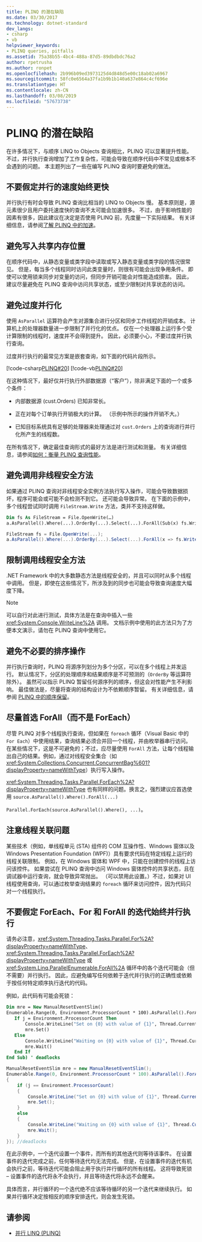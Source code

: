 ```yaml
---
title: PLINQ 的潜在缺陷
ms.date: 03/30/2017
ms.technology: dotnet-standard
dev_langs:
- csharp
- vb
helpviewer_keywords:
- PLINQ queries, pitfalls
ms.assetid: 75a38b55-4bc4-488a-87d5-89dbdbdc76a2
author: rpetrusha
ms.author: ronpet
ms.openlocfilehash: 2b996b09ed3973125d4d848d5e00c18ab02a6967
ms.sourcegitcommit: 58fc0e6564a37fa1b9b1b140a637e864c4cf696e
ms.translationtype: HT
ms.contentlocale: zh-CN
ms.lasthandoff: 03/08/2019
ms.locfileid: "57673738"
---
```

# <a name="potential-pitfalls-with-plinq"></a>PLINQ 的潜在缺陷

在许多情况下，与顺序 LINQ to Objects 查询相比，PLINQ 可以显著提升性能。 不过，并行执行查询增加了工作复杂性，可能会导致在顺序代码中不常见或根本不会遇到的问题。 本主题列出了一些在编写 PLINQ 查询时要避免的做法。

## <a name="do-not-assume-that-parallel-is-always-faster"></a>不要假定并行的速度始终更快

并行执行有时会导致 PLINQ 查询比相当的 LINQ to Objects 慢。 基本原则是，源元素很少且用户委托速度快的查询不太可能会加速很多。 不过，由于影响性能的因素有很多，因此建议在决定是否使用 PLINQ 前，先度量一下实际结果。 有关详细信息，请参阅[了解 PLINQ 中的加速](../../../docs/standard/parallel-programming/understanding-speedup-in-plinq.md)。

## <a name="avoid-writing-to-shared-memory-locations"></a>避免写入共享内存位置

在顺序代码中，从静态变量或类字段中读取或写入静态变量或类字段的情况很常见。 但是，每当多个线程同时访问此类变量时，则很有可能会出现争用条件。 即使可以使用锁来同步对变量的访问，但同步开销可能会对性能造成损害。 因此，建议尽量避免在 PLINQ 查询中访问共享状态，或至少限制对共享状态的访问。

## <a name="avoid-over-parallelization"></a>避免过度并行化

使用 `AsParallel` 运算符会产生对源集合进行分区和同步工作线程的开销成本。 计算机上的处理器数量进一步限制了并行化的优点。 仅在一个处理器上运行多个受计算限制的线程时，速度并不会得到提升。 因此，必须要小心，不要过度并行执行查询。

过度并行执行的最常见方案是嵌套查询，如下面的代码片段所示。

[!code-csharp[PLINQ#20](../../../samples/snippets/csharp/VS_Snippets_Misc/plinq/cs/plinqsamples.cs#20)]
[!code-vb[PLINQ#20](../../../samples/snippets/visualbasic/VS_Snippets_Misc/plinq/vb/plinq2_vb.vb#20)]

在这种情况下，最好仅并行执行外部数据源（“客户”），除非满足下面的一个或多个条件：

- 内部数据源 (cust.Orders) 已知非常长。

- 正在对每个订单执行开销极大的计算。 （示例中所示的操作开销不大。）

- 已知目标系统具有足够的处理器来处理通过对 `cust.Orders` 上的查询进行并行化所产生的线程数。

在所有情况下，确定最佳查询形式的最好方法是进行测试和测量。 有关详细信息，请参阅[如何：衡量 PLINQ 查询性能](../../../docs/standard/parallel-programming/how-to-measure-plinq-query-performance.md)。

## <a name="avoid-calls-to-non-thread-safe-methods"></a>避免调用非线程安全方法

如果通过 PLINQ 查询对非线程安全实例方法执行写入操作，可能会导致数据损坏，程序可能会或可能不会检测不到它。 还可能会导致异常。 在下面的示例中，多个线程尝试同时调用 `FileStream.Write` 方法，类并不支持这样做。

```vb
Dim fs As FileStream = File.OpenWrite(…)
a.AsParallel().Where(...).OrderBy(...).Select(...).ForAll(Sub(x) fs.Write(x))
```

```csharp
FileStream fs = File.OpenWrite(...);
a.AsParallel().Where(...).OrderBy(...).Select(...).ForAll(x => fs.Write(x));
```

## <a name="limit-calls-to-thread-safe-methods"></a>限制调用线程安全方法

.NET Framework 中的大多数静态方法是线程安全的，并且可以同时从多个线程中调用。 但是，即使在这些情况下，所涉及到的同步也可能会导致查询速度大幅度下降。

> [!NOTE]
> 可以自行对此进行测试，具体方法是在查询中插入一些 <xref:System.Console.WriteLine%2A> 调用。 文档示例中使用的此方法只为了方便本文演示，请勿在 PLINQ 查询中使用它。

## <a name="avoid-unnecessary-ordering-operations"></a>避免不必要的排序操作

并行执行查询时，PLINQ 将源序列划分为多个分区，可以在多个线程上并发运行。 默认情况下，分区的处理顺序和结果顺序是不可预测的（`OrderBy` 等运算符除外）。 虽然可以指示 PLINQ 暂留任何源序列的顺序，但这会对性能产生不利影响。 最佳做法是，尽量将查询的结构设计为不依赖顺序暂留。 有关详细信息，请参阅 [PLINQ 中的顺序保留](../../../docs/standard/parallel-programming/order-preservation-in-plinq.md)。

## <a name="prefer-forall-to-foreach-when-it-is-possible"></a>尽量首选 ForAll（而不是 ForEach）

尽管 PLINQ 对多个线程执行查询，但如果在 `foreach` 循环（Visual Basic 中的 `For Each`）中使用结果，查询结果必须合并回一个线程，并由枚举器串行访问。 在某些情况下，这是不可避免的；不过，应尽量使用 `ForAll` 方法，让每个线程输出自己的结果。例如，通过对线程安全集合（如 <xref:System.Collections.Concurrent.ConcurrentBag%601?displayProperty=nameWithType>）执行写入操作。


  <xref:System.Threading.Tasks.Parallel.ForEach%2A?displayProperty=nameWithType> 也有同样的问题。换言之，强烈建议应首选使用 `source.AsParallel().Where().ForAll(...)`

`Parallel.ForEach(source.AsParallel().Where(), ...)`。

## <a name="be-aware-of-thread-affinity-issues"></a>注意线程关联问题

某些技术（例如，单线程单元 (STA) 组件的 COM 互操作性、Windows 窗体以及 Windows Presentation Foundation (WPF)）具有要求代码在特定线程上运行的线程关联限制。 例如，在 Windows 窗体和 WPF 中，只能在创建控件的线程上访问该控件。 如果尝试在 PLINQ 查询中访问 Windows 窗体控件的共享状态，且在调试器中运行查询，就会导致异常抛出。 （可以禁用此设置。）不过，如果对 UI 线程使用查询，可以通过枚举查询结果的 `foreach` 循环来访问控件，因为代码只对一个线程执行。

## <a name="do-not-assume-that-iterations-of-foreach-for-and-forall-always-execute-in-parallel"></a>不要假定 ForEach、For 和 ForAll 的迭代始终并行执行

请务必注意，<xref:System.Threading.Tasks.Parallel.For%2A?displayProperty=nameWithType>、<xref:System.Threading.Tasks.Parallel.ForEach%2A?displayProperty=nameWithType> 或 <xref:System.Linq.ParallelEnumerable.ForAll%2A> 循环中的各个迭代可能会（但不需要）并行执行。 因此，应避免编写任何依赖于迭代并行执行的正确性或依赖于按任何特定顺序执行迭代的代码。

例如，此代码有可能会死锁：

```vb
Dim mre = New ManualResetEventSlim()
Enumerable.Range(0, Environment.ProcessorCount * 100).AsParallel().ForAll(Sub(j)
   If j = Environment.ProcessorCount Then
       Console.WriteLine("Set on {0} with value of {1}", Thread.CurrentThread.ManagedThreadId, j)
       mre.Set()
   Else
       Console.WriteLine("Waiting on {0} with value of {1}", Thread.CurrentThread.ManagedThreadId, j)
       mre.Wait()
   End If
End Sub) ' deadlocks
```

```csharp
ManualResetEventSlim mre = new ManualResetEventSlim();
Enumerable.Range(0, Environment.ProcessorCount * 100).AsParallel().ForAll((j) =>
{
    if (j == Environment.ProcessorCount)
    {
        Console.WriteLine("Set on {0} with value of {1}", Thread.CurrentThread.ManagedThreadId, j);
        mre.Set();
    }
    else
    {
        Console.WriteLine("Waiting on {0} with value of {1}", Thread.CurrentThread.ManagedThreadId, j);
        mre.Wait();
    }
}); //deadlocks
```

在此示例中，一个迭代设置一个事件，而所有的其他迭代则等待该事件。 在设置事件的迭代完成之前，任何等待迭代均无法完成。 但是，在设置事件的迭代有机会执行之前，等待迭代可能会阻止用于执行并行循环的所有线程。 这将导致死锁 – 设置事件的迭代将永不会执行，并且等待迭代将永远不会醒来。

具体而言，并行循环的一个迭代绝不应该等待循环的另一个迭代来继续执行。 如果并行循环决定按相反的顺序安排迭代，则会发生死锁。

## <a name="see-also"></a>请参阅

- [并行 LINQ (PLINQ)](../../../docs/standard/parallel-programming/parallel-linq-plinq.md)

